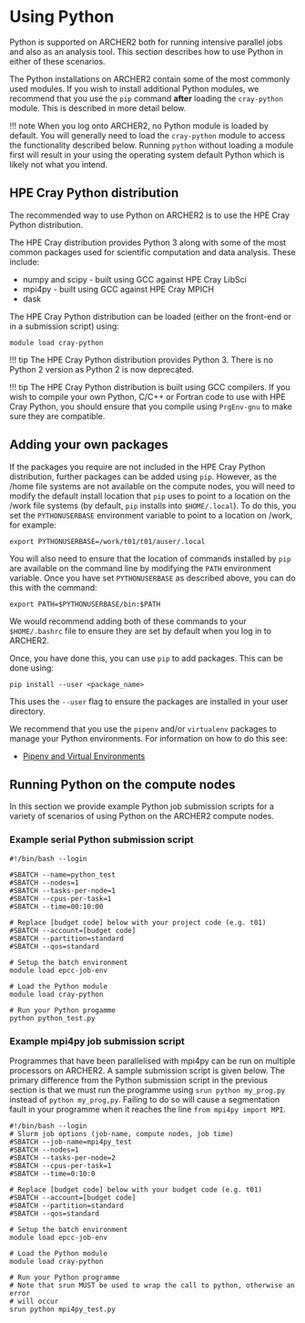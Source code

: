 # Using Python

Python is supported on ARCHER2 both for running intensive parallel jobs
and also as an analysis tool. This section describes how to use Python
in either of these scenarios.

The Python installations on ARCHER2 contain some of the most commonly
used modules. If you wish to install additional Python modules, we
recommend that you use the `pip` command **after** loading the
`cray-python` module. This is described in more detail below.

!!! note
    When you log onto ARCHER2, no Python module is loaded by default. You
    will generally need to load the `cray-python` module to access the
    functionality described below. Running `python` without loading a module
    first will result in your using the operating system default Python
    which is likely not what you intend.

## HPE Cray Python distribution

The recommended way to use Python on ARCHER2 is to use the HPE Cray
Python distribution.

The HPE Cray distribution provides Python 3 along with some of the most
common packages used for scientific computation and data analysis. These
include:

  - numpy and scipy - built using GCC against HPE Cray LibSci
  - mpi4py - built using GCC against HPE Cray MPICH
  - dask

The HPE Cray Python distribution can be loaded (either on the front-end
or in a submission script) using:

    module load cray-python

!!! tip
    The HPE Cray Python distribution provides Python 3. There is no Python 2
    version as Python 2 is now deprecated.
    
!!! tip
    The HPE Cray Python distribution is built using GCC compilers. If you wish
    to compile your own Python, C/C++ or Fortran code to use with HPE Cray
    Python, you should ensure that you compile using `PrgEnv-gnu` to make sure
    they are compatible.

## Adding your own packages

If the packages you require are not included in the HPE Cray Python
distribution, further packages can be added using `pip`. However, as the
/home file systems are not available on the compute nodes, you will need
to modify the default install location that `pip` uses to point to a
location on the /work file systems (by default, `pip` installs into
`$HOME/.local`). To do this, you set the `PYTHONUSERBASE` environment
variable to point to a location on /work, for example:

    export PYTHONUSERBASE=/work/t01/t01/auser/.local

You will also need to ensure that the location of commands installed by
`pip` are available on the command line by modifying the `PATH`
environment variable. Once you have set `PYTHONUSERBASE` as described
above, you can do this with the command:

    export PATH=$PYTHONUSERBASE/bin:$PATH

We would recommend adding both of these commands to your `$HOME/.bashrc`
file to ensure they are set by default when you log in to ARCHER2.

Once, you have done this, you can use `pip` to add packages. This can be
done using:

    pip install --user <package_name>

This uses the `--user` flag to ensure the packages are installed in
your user directory.

We recommend that you use the `pipenv` and/or `virtualenv` packages to
manage your Python environments. For information on how to do this see:

   - [Pipenv and Virtual
     Environments](https://docs.python-guide.org/dev/virtualenvs/)

## Running Python on the compute nodes

In this section we provide example Python job submission scripts for a
variety of scenarios of using Python on the ARCHER2 compute nodes.

### Example serial Python submission script

    #!/bin/bash --login
    
    #SBATCH --name=python_test
    #SBATCH --nodes=1
    #SBATCH --tasks-per-node=1
    #SBATCH --cpus-per-task=1
    #SBATCH --time=00:10:00
    
    # Replace [budget code] below with your project code (e.g. t01)
    #SBATCH --account=[budget code]
    #SBATCH --partition=standard
    #SBATCH --qos=standard
    
    # Setup the batch environment
    module load epcc-job-env
    
    # Load the Python module
    module load cray-python
    
    # Run your Python progamme
    python python_test.py

### Example mpi4py job submission script

Programmes that have been parallelised with mpi4py can be run on
multiple processors on ARCHER2. A sample submission script is given
below. The primary difference from the Python submission script in the
previous section is that we must run the programme using
`srun python my_prog.py` instead of `python my_prog,py`. Failing to do so will cause
a segmentation fault in your programme when it reaches the line
`from mpi4py import MPI`.

    #!/bin/bash --login
    # Slurm job options (job-name, compute nodes, job time)
    #SBATCH --job-name=mpi4py_test
    #SBATCH --nodes=1
    #SBATCH --tasks-per-node=2
    #SBATCH --cpus-per-task=1
    #SBATCH --time=0:10:0
    
    # Replace [budget code] below with your budget code (e.g. t01)
    #SBATCH --account=[budget code]
    #SBATCH --partition=standard
    #SBATCH --qos=standard
    
    # Setup the batch environment
    module load epcc-job-env
    
    # Load the Python module
    module load cray-python
    
    # Run your Python programme
    # Note that srun MUST be used to wrap the call to python, otherwise an error
    # will occur
    srun python mpi4py_test.py
